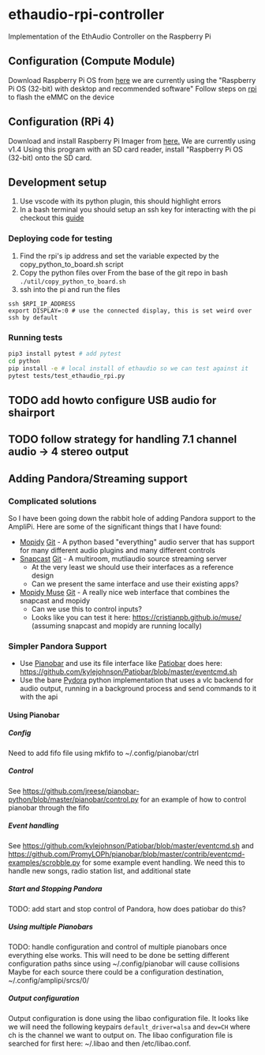 # ethaudio-rpi-controller
Implementation of the EthAudio Controller on the Raspberry Pi
## Configuration (Compute Module)
Download Raspberry Pi OS from [here](https://www.raspberrypi.org/downloads/raspberry-pi-os/) we are currently using the "Raspberry Pi OS (32-bit) with desktop and recommended software"
Follow steps on [rpi](https://www.raspberrypi.org/documentation/hardware/computemodule/cm-emmc-flashing.md) to flash the eMMC on the device
## Configuration (RPi 4)
Download and install Raspberry Pi Imager from [here.](https://www.raspberrypi.org/downloads/) We are currently using v1.4
Using this program with an SD card reader, install "Raspberry Pi OS (32-bit) onto the SD card.

## Development setup
1. Use vscode with its python plugin, this should highlight errors
2. In a bash terminal you should setup an ssh key for interacting with the pi checkout this [guide](https://www.raspberrypi.org/documentation/remote-access/ssh/passwordless.md)

### Deploying code for testing
1. Find the rpi's ip address and set the variable expected by the copy_python_to_board.sh script
2. Copy the python files over
From the base of the git repo in bash
```./util/copy_python_to_board.sh```
3. ssh into the pi and run the files
```
ssh $RPI_IP_ADDRESS
export DISPLAY=:0 # use the connected display, this is set weird over ssh by default
```
### Running tests
```bash
pip3 install pytest # add pytest
cd python
pip install -e # local install of ethaudio so we can test against it
pytest tests/test_ethaudio_rpi.py
```

## TODO add howto configure USB audio for shairport
## TODO follow strategy for handling 7.1 channel audio -> 4 stereo output

## Adding Pandora/Streaming support

### Complicated solutions
So I have been going down the rabbit hole of adding Pandora support to the AmpliPi. Here are some of the significant things that I have found:
* [Mopidy](www.mopidy.com) [Git](https://github.com/mopidy/mopidy) - A python based "everything" audio server that has support for many different audio plugins and many different controls
* [Snapcast](https://mjaggard.github.io/snapcast/) [Git](https://github.com/badaix/snapcast) - A multiroom, mutliaudio source streaming server
    + At the very least we should use their interfaces as a reference design
    + Can we present the same interface and use their existing apps?
* [Mopidy Muse](https://mopidy.com/ext/muse/) [Git](https://github.com/cristianpb/muse) - A really nice web interface that combines the snapcast and mopidy
    + Can we use this to control inputs?
    + Looks like you can test it here: https://cristianpb.github.io/muse/ (assuming snapcast and mopidy are running locally)

### Simpler Pandora Support
* Use [Pianobar](https://github.com/PromyLOPh/pianobar) and use its file interface like [Patiobar](https://github.com/kylejohnson/Patiobar) does here: https://github.com/kylejohnson/Patiobar/blob/master/eventcmd.sh
* Use the bare [Pydora](https://github.com/mcrute/pydora) python implementation that uses a vlc backend for audio output, running in a background process and send commands to it with the api


#### Using Pianobar
##### Config
Need to add fifo file using mkfifo to ~/.config/pianobar/ctrl
##### Control
See https://github.com/jreese/pianobar-python/blob/master/pianobar/control.py for an example of how to control pianobar through the fifo
##### Event handling
See https://github.com/kylejohnson/Patiobar/blob/master/eventcmd.sh and https://github.com/PromyLOPh/pianobar/blob/master/contrib/eventcmd-examples/scrobble.py for some example event handling. We need this to handle new songs, radio station list, and additional state
##### Start and Stopping Pandora
TODO: add start and stop control of Pandora, how does patiobar do this?
##### Using multiple Pianobars
TODO: handle configuration and control of multiple pianobars once everything else works. This will need to be done be setting different configuration paths since using ~/.config/pianobar will cause collisions
Maybe for each source there could be a configuration destination, ~/.config/amplipi/srcs/0/
##### Output configuration
Output configuration is done using the libao configuration file. It looks like we will need the following keypairs `default_driver=alsa` and `dev=CH` where ch is the channel we want to output on. The libao configuration file is searched for first here: ~/.libao and then /etc/libao.conf.
